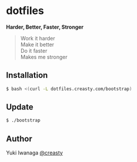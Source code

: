 dotfiles
========

**Harder, Better, Faster, Stronger**

> Work it harder  
> Make it better  
> Do it faster  
> Makes me stronger


Installation
------------

```sh
$ bash <(curl -L dotfiles.creasty.com/bootstrap)
```

Update
------

```sh
$ ./bootstrap
```

Author
------

Yuki Iwanaga [@creasty](https://github.com/creasty)
